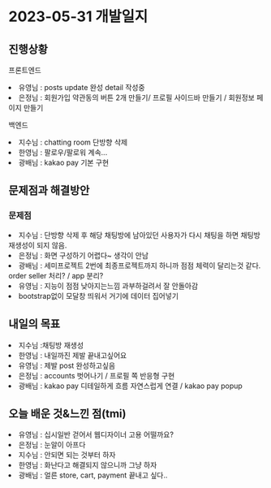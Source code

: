 # 2023-05-31 개발일지

## 진행상황
<p>프론트엔드</p>
<li>유영님 : posts update 완성 detail 작성중 </li>
<li>은정님 : 회원가입 약관동의 버튼 2개 만들기/ 프로필 사이드바 만들기 / 회원정보 페이지 만들기 </li>

<p>백엔드</p>
<li>지수님 : chatting room 단방향 삭제</li>
<li>한영님 : 팔로우/팔로워 계속...</li>
<li>광배님 : kakao pay 기본 구현</li>

## 문제점과 해결방안
### 문제점
<li>지수님 : 단방향 삭제 후 해당 채팅방에 남아있던 사용자가 다시 채팅을 하면 채팅방 재생성이 되지 않음. </li>
<li>은정님 : 화면 구성하기 어렵다~ 생각이 안남</li>
<li>광배님 : 세미프로젝트 2번에 최종프로젝트까지 하니까 점점 체력이 달리는것 같다. order seller 처리? / app 분리?</li>
<li>유영님 : 지능이 점점 낮아지는느낌 과부하걸려서 잘 안돌아감</li>
<li>bootstrap없이 모달창 띄워서 거기에 데이터 집어넣기</li>

## 내일의 목표
<li>지수님 :채팅방 재생성</li>
<li>한영님 : 내일까진 제발 끝내고싶어요</li>
<li>유영님 : 제발 post 완성하고싶음</li>
<li>은정님 : accounts 벗어나기 / 프로필 쪽 반응형 구현</li>
<li>광배님 : kakao pay 디테일하게 흐름 자연스럽게 연결 / kakao pay popup</li>

## 오늘 배운 것&느낀 점(tmi)
<li>유영님 : 십시일반 걷어서 웹디자이너 고용 어떨까요?</li>
<li>은정님 : 눈알이 아프다</li>
<li>지수님 : 안되면 되는 것부터 하자</li>
<li>한영님 : 화난다고 해결되지 않으니까 그냥 하자</li>
<li>광배님 : 얼른 store, cart, payment 끝내고 싶다..</li>
